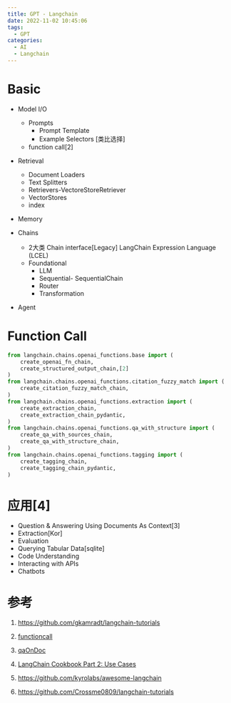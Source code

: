 ```yaml
---
title: GPT - Langchain
date: 2022-11-02 10:45:06
tags:
  - GPT
categories: 
  - AI
  - Langchain  
---
```


<p></p>
<!-- more -->

# Basic
+ Model I/O 
  +  Prompts 
     + Prompt Template
     + Example Selectors [类比选择]
  + function call[2]
    
  
+ Retrieval
  + Document Loaders
  + Text Splitters
  + Retrievers-VectoreStoreRetriever
  + VectorStores
  + index

+ Memory

+ Chains
  + 2大类
    Chain interface[Legacy]
    LangChain Expression Language (LCEL)
  + Foundational
    + LLM
    + Sequential- SequentialChain
    + Router
    + Transformation
 
 + Agent
 
# Function Call
``` python
from langchain.chains.openai_functions.base import (
    create_openai_fn_chain,
    create_structured_output_chain,[2]
)
from langchain.chains.openai_functions.citation_fuzzy_match import (
    create_citation_fuzzy_match_chain,
)
from langchain.chains.openai_functions.extraction import (
    create_extraction_chain,
    create_extraction_chain_pydantic,
)
from langchain.chains.openai_functions.qa_with_structure import (
    create_qa_with_sources_chain,
    create_qa_with_structure_chain,
)
from langchain.chains.openai_functions.tagging import (
    create_tagging_chain,
    create_tagging_chain_pydantic,
)
```


#  应用[4]

+ Question & Answering Using Documents As Context[3]
+ Extraction[Kor]
+ Evaluation
+ Querying Tabular Data[sqlite]
+ Code Understanding
+ Interacting with APIs
+ Chatbots


# 参考

1. https://github.com/gkamradt/langchain-tutorials
2. [functioncall](https://github.com/www6v/pyExamples/blob/master/langchain/langchain-functioncall.py)
3. [qaOnDoc](https://github.com/www6v/pyExamples/blob/master/langchain/langchain-qaOnDoc.py)
4. [LangChain Cookbook Part 2: Use Cases](https://github.com/www6v/langchain-tutorials/blob/main/LangChain%20Cookbook%20Part%202%20-%20Use%20Cases.ipynb)

100. https://github.com/kyrolabs/awesome-langchain
101. https://github.com/Crossme0809/langchain-tutorials

